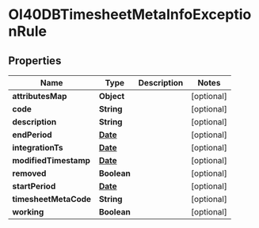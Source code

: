 
# OI40DBTimesheetMetaInfoExceptionRule

## Properties
Name | Type | Description | Notes
------------ | ------------- | ------------- | -------------
**attributesMap** | **Object** |  |  [optional]
**code** | **String** |  |  [optional]
**description** | **String** |  |  [optional]
**endPeriod** | [**Date**](Date.md) |  |  [optional]
**integrationTs** | [**Date**](Date.md) |  |  [optional]
**modifiedTimestamp** | [**Date**](Date.md) |  |  [optional]
**removed** | **Boolean** |  |  [optional]
**startPeriod** | [**Date**](Date.md) |  |  [optional]
**timesheetMetaCode** | **String** |  |  [optional]
**working** | **Boolean** |  |  [optional]



